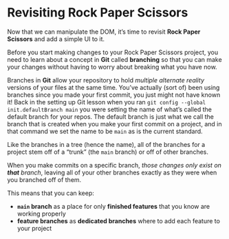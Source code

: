 # Revisiting Rock Paper Scissors

Now that we can manipulate the DOM, it’s time to revisit **Rock Paper Scissors** and add a simple UI to it.

Before you start making changes to your Rock Paper Scissors project, you need to learn about a concept in **Git** called **branching** so that you can make your changes without having to worry about breaking what you have now.

Branches in **Git** allow your repository to hold *multiple alternate reality* versions of your files at the same time. You’ve actually (sort of) been using branches since you made your first commit, you just might not have known it! Back in the setting up Git lesson when you ran `git config --global init.defaultBranch main`
you were setting the name of what’s called the default branch for your repos. The default branch is just what we call the branch that is created when you make your first commit on a project, and in that command we set the name to be `main` as is the current standard.

Like the branches in a tree (hence the name), all of the branches for a project stem off of a “trunk” (the `main` branch) or off of other branches.

When you make commits on a specific branch, *those changes only exist on **that** branch*, leaving all of your other branches exactly as they were when you branched off of them.

This means that you can keep: 

<ul>
<li><strong><code>main</code> branch</strong> as a place for only <strong>finished features</strong> that you know are working properly</li>

<li><strong>feature branches</strong> as <strong>dedicated branches</strong> where to add each feature to your project</li>
</ul>





